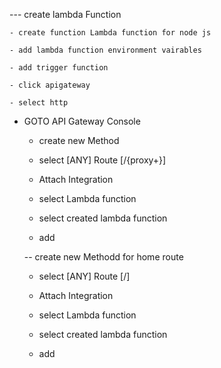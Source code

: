 

--- create lambda Function 

    - create function Lambda function for node js

    - add lambda function environment vairables

    - add trigger function

    - click apigateway 

    - select http

- GOTO API Gateway Console

    - create new Method

    - select [ANY] Route [/{proxy+}]

    - Attach Integration

    - select Lambda function

    - select created lambda function

    - add

    -- create new Methodd for home route

    - select [ANY] Route [/]

    - Attach Integration

    - select Lambda function

    - select created lambda function

    - add